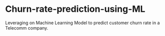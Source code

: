 # Churn-rate-prediction-using-ML
Leveraging on Machine Learning Model to predict customer churn rate in a Telecomm company.
